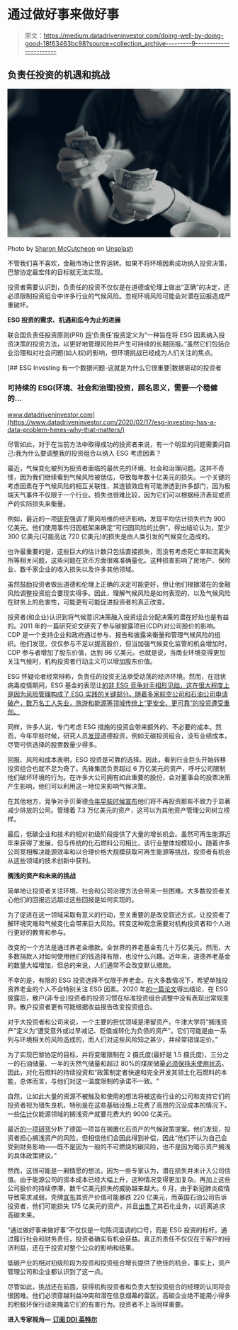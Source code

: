 # 通过做好事来做好事

> 原文：<https://medium.datadriveninvestor.com/doing-well-by-doing-good-18f63463bc98?source=collection_archive---------9----------------------->

## 负责任投资的机遇和挑战

![](img/b5df073a2184355294d900b4179f053c.png)

Photo by [Sharon McCutcheon](https://unsplash.com/@sharonmccutcheon?utm_source=medium&utm_medium=referral) on [Unsplash](https://unsplash.com?utm_source=medium&utm_medium=referral)

不管我们喜不喜欢，金融市场让世界运转。如果不将环境因素成功纳入投资决策，巴黎协定最宏伟的目标就无法实现。

投资者需要认识到，负责任的投资不仅仅是在道德或伦理上做出“正确”的决定，还必须限制投资组合中许多行业的气候风险。忽视环境风险可能会对潜在回报造成严重破坏。

**ESG 投资的需求、机遇和迄今为止的进展**

联合国负责任投资原则(PRI) [将](https://www.schroders.com/de/sysglobalassets/digital/events/pdfs/oi-and-esg-thought_leadership_brochure.pdf)‘负责任’投资定义为“一种旨在将 ESG 因素纳入投资决策的投资方法，以更好地管理风险并产生可持续的长期回报。”虽然它们包括企业治理和对社会问题(如人权)的影响，但环境挑战已经成为人们关注的焦点。

[](https://www.datadriveninvestor.com/2020/02/17/esg-investing-has-a-data-problem-heres-why-that-matters/) [## ESG Investing 有一个数据问题-这就是为什么它很重要|数据驱动的投资者

### 可持续的 ESG(环境、社会和治理)投资，顾名思义，需要一个稳健的…

www.datadriveninvestor.com](https://www.datadriveninvestor.com/2020/02/17/esg-investing-has-a-data-problem-heres-why-that-matters/) 

尽管如此，对于在当前方法中取得成功的投资者来说，有一个明显的问题需要问自己:我为什么要调整我的投资组合以纳入 ESG 考虑因素？

最近，气候变化被列为投资者面临的最优先的环境、社会和治理问题。这并不奇怪，因为我们继续看到气候风险被低估，导致每年数十亿美元的损失。一个关键的考虑因素在于气候风险的相互关联性，其连锁效应有可能渗透到许多部门，因为极端天气事件不仅限于一个行业。损失也很难比较，因为它们可以根据经济表现或资产的实际损失来衡量。

例如，最近的一项[研究](https://doi.org/10.1007/s10584-020-02692-8)强调了飓风哈维的经济影响，发现平均估计损失约为 900 亿美元。他们使用事件归因框架来确定“可归因风险的比例”，得出结论认为，至少 300 亿美元(可能高达 720 亿美元)的损失是由人类引发的气候变化造成的。

也许最重要的是，这些巨大的估计数只包括直接损失，而没有考虑死亡率和流离失所等相关问题，这些问题在货币方面很难准确量化。这种损害影响了房地产、保险业、数千家企业的收入损失以及许多其他领域。

虽然鼓励投资者做出道德和伦理上正确的决定可能更好，但让他们根据潜在的金融风险调整投资组合要现实得多。因此，理解气候风险是如何表现的，以及气候风险在财务上的危害性，可能更有可能促进投资者的真正改变。

投资者(和企业)认识到将气候意识决策融入投资组合分配决策的潜在好处也是有益的。2011 年的一篇研究论文研究了参与碳披露项目(CDP)对公司股价的影响。CDP 是一个支持企业和政府通过参与、报告和披露来衡量和管理气候风险的组织。他们发现，仅仅参与不足以提高股价，但当加强气候变化监管的机会增加时，CDP 参与者增加了股东价值，达到 86 亿美元。也就是说，当商业环境变得更加关注气候时，机构投资者行动主义可以增加股东价值。

ESG 怀疑论者经常辩称，负责任的投资无法承受动荡的经济环境。然而，在冠状病毒疫情期间，ESG 基金的表现让[的非 ESG 竞争对手相形见绌，这在很大程度上是因为风险管理构成了 ESG 实践的关键部分。随着多家航空公司和石油公司申请破产，数万名工人失业，旅游和能源等领域传统上“更安全、更可靠”的投资遭受重创。](https://www.institutionalinvestor.com/article/b1ly879667bxnt/why-esg-matters-in-a-crisis)

同样，许多人说，专门考虑 ESG 措施的投资会带来额外的、不必要的成本。然而，今年早些时候，研究人员[发现](https://www.sciencedirect.com/science/article/abs/pii/S0275531918305257)道德投资，例如无碳投资组合，没有业绩成本，尽管可供选择的股票数量少得多。

回报、风险和成本表明，ESG 投资是可靠的选择。因此，看到行业巨头开始转移投资组合也就不足为奇了。先锋集团负责超过 6 万亿美元的资产，呼吁公司限制他们破坏环境的行为。在许多大公司拥有如此重要的股份，会对董事会的投票决策产生影响，他们可以利用这一地位来影响气候决策。

在其他地方，竞争对手贝莱德[今年早些时候宣布](https://www.axios.com/blackrock-us-oil-companies-climate-change-82bc14a0-146d-44bd-9efc-871e2de00295.html)他们将不再投资那些不致力于显著减少排放的公司。管理着 7.3 万亿美元的资产，这可以为其他资产管理公司树立榜样。

最后，低碳企业和技术的相对初级阶段提供了大量的增长机会。虽然可再生能源近年来获得了发展，但与传统的化石燃料公司相比，该行业整体规模较小。随着许多公司竞相解决能源效率和以合理价格大规模获取可再生能源等挑战，投资者有机会从这些领域的技术创新中获利。

**搁浅的资产和未来的挑战**

简单地让投资者关注环境、社会和公司治理方法会带来一些困难。大多数投资者关心他们的回报远远超过这些回报是如何实现的。

为了促进在这一领域采取有意义的行动，至关重要的是改变叙述方式，让投资者了解环境灾难和气候变化会带来巨大风险。转变这种观念需要对机构投资者和个人进行更好的教育和参与。

改变的一个方法是通过养老金缴款。全世界的养老基金有几十万亿美元。然而，大多数捐款人对如何使用他们的钱选择有限，也没什么兴趣。近年来，道德养老基金的数量大幅增加，但总的来说，人们通常不会改变默认缴款。

不幸的是，有限的 ESG 投资选择不仅限于养老金。在大多数情况下，希望单独投资养老金的个人不会特别关注 ESG 因素。2020 年[的一篇论文](https://ssrn.com/abstract=3604847)得出结论，在 ESG 披露后，散户(非专业)投资者的投资习惯在标准投资组合调整中没有表现出常规差异。散户投资者更有可能根据收益报告改变投资组合。

对于大投资者和公司来说，一个主要的担忧领域是滞留资产。牛津大学将“搁浅资产”定义为“遭受意外或过早减记、贬值或转化为负债的资产”。它们可能是由一系列与环境相关的风险造成的，而人们对这些风险知之甚少，并经常错误定价。”

为了实现巴黎协定的目标，并将变暖限制在 2 摄氏度(最好是 1.5 摄氏度)，三分之一的石油储量、一半的天然气储量和超过 80%的煤炭储量[必须保持未使用状态](https://doi.org/10.1038/nature14016)。因此，对化石燃料的持续投资和“政策制定者快速和完全开发其领土化石燃料的本能，总体而言，与他们对这一温度限制的承诺不一致。"

自然，让如此大量的资源不被触及和使用的想法将被这些行业的公司和支持它们的投资者视为错失良机，特别是在这些基础设施上花费了高昂的沉没成本的情况下。一些[估计](https://www.ft.com/content/95efca74-4299-11ea-a43a-c4b328d9061c)仅能源领域的搁浅资产就要花费大约 9000 亿美元。

最近[的一项研究](https://doi.org/10.1016/j.jeem.2019.102277)分析了德国一项旨在搁置化石资产的气候政策提案。他们发现，投资者担心搁浅资产的风险，但相信他们会因此得到补偿，因此“他们不认为自己会受到财务影响——既不是因为一般的不可燃烧的碳风险，也不是因为暗示资产搁浅的具体政策建议。”

然而，这很可能是一厢情愿的想法，因为一些专家认为，潜在损失并未计入公司估值。由于能源公司的资本成本已经大幅上升，这种情况变得更加复杂。再加上这些公司股价的持续停滞，数千亿美元损失的威胁越来越大。6 月，由于新冠肺炎疫情导致需求减弱，壳牌[宣布](https://www.bbc.co.uk/news/business-53233702)其资产价值可能暴跌 220 亿美元，而英国石油公司告诉投资者，他们可能损失 175 亿美元的资产，并且[出售了](https://www.bbc.co.uk/news/business-53222946)其石化业务，以远离追求高碳未来。

“通过做好事来做好事”不仅仅是一句陈词滥调的口号，而是 ESG 投资的标杆。通过履行社会和财务责任，投资者确实有机会获益。真正的责任不仅仅在于客户的经济利益，还在于投资对整个公众的影响和结果。

低碳产业的相对初级阶段为投资和投资组合增长提供了绝佳的机会，事实上，资产管理公司和企业都认识到了这一点。

尽管如此，挑战还在前面。获得机构投资者和负责大型投资组合的经理的认同将会很困难。他们必须穿越利益冲突和潜在信息烟幕的雷区。高碳企业绝不能用小得多的积极环保行动来掩盖它们的有害行为。投资者不上当同样重要。

**进入专家视角—** [**订阅 DDI 英特尔**](https://datadriveninvestor.com/ddi-intel)
